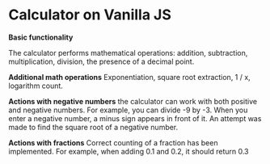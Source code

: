# Сalculator on Vanilla JS

**Basic functionality**

The calculator performs mathematical operations: addition, subtraction, multiplication, division, the presence of a decimal point.

**Additional math operations**
Exponentiation, square root extraction, 1 / x, logarithm count.

**Actions with negative numbers**
the calculator can work with both positive and negative numbers. For example, you can divide -9 by -3. When you enter a negative number, a minus sign appears in front of it. An attempt was made to find the square root of a negative number.

**Actions with fractions**
Correct counting of a fraction has been implemented. For example, when adding 0.1 and 0.2, it should return 0.3
